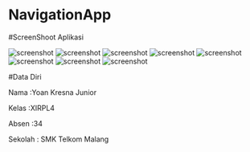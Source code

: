 # NavigationApp

#ScreenShoot Aplikasi

![screenshot](https://user-images.githubusercontent.com/22161280/26882089-9982bf22-4bc3-11e7-9810-17ae22624e1b.png)
![screenshot](https://user-images.githubusercontent.com/22161280/26882093-999cee74-4bc3-11e7-8870-3e314706f8f3.png)
![screenshot](https://user-images.githubusercontent.com/22161280/26882090-9993cccc-4bc3-11e7-9a32-c5029f5e0e92.png)
![screenshot](htps://user-images.githubusercontent.com/22161280/26882091-99946f7e-4bc3-11e7-853a-f41478880126.png)
![screenshot](https://user-images.githubusercontent.com/22161280/26882094-999e12d6-4bc3-11e7-9e13-ea246039120f.png)
![screenshot](https://user-images.githubusercontent.com/22161280/26882095-99b56238-4bc3-11e7-9e36-e37575de5ad1.png)
![screenshot](https://user-images.githubusercontent.com/22161280/26882096-99c649f4-4bc3-11e7-8da6-ccf6865a1901.png)
![screenshot](https://user-images.githubusercontent.com/22161280/26882097-99c901b2-4bc3-11e7-89e8-df9edcc44e60.png)

#Data Diri

Nama    :Yoan Kresna Junior

Kelas   :XIRPL4

Absen   :34

Sekolah : SMK Telkom Malang
